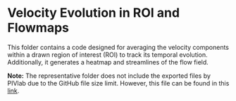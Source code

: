 
# Velocity Evolution in ROI and Flowmaps
This folder contains a code designed for averaging the velocity components within a drawn region of interest (ROI) to track its temporal evolution. Additionally,
it generates a heatmap and streamlines of the flow field.

**Note:** The representative folder does not include the exported files by PIVlab due to the GitHub file size limit. However, this file can be found in this 
[link](https://drive.google.com/drive/folders/1blhmDiIBdHrMLbSfJcTmDRwFnVGfNtYO?usp=sharing).

